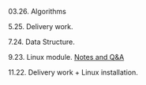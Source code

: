 
03.26. Algorithms

5.25. Delivery work.

7.24. Data Structure.

9.23. Linux module. [Notes and Q&A](https://github.com/MrDanielHarka/learning/blob/main/linux.md)

11.22. Delivery work + Linux installation.
